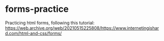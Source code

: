 # forms-practice
Practicing html forms, following this tutorial: https://web.archive.org/web/20210515225808/https://www.internetingishard.com/html-and-css/forms/
